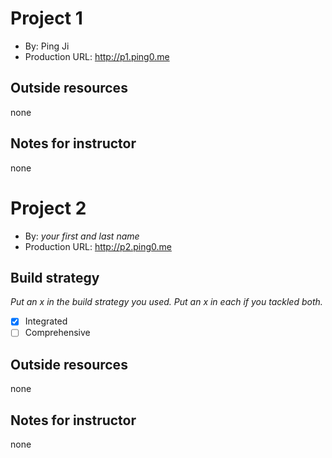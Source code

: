 # Project 1
+ By: Ping Ji
+ Production URL: <http://p1.ping0.me>

## Outside resources
none

## Notes for instructor
none


# Project 2
+ By: *your first and last name*
+ Production URL: <http://p2.ping0.me>

## Build strategy
*Put an x in the build strategy you used. Put an x in each if you tackled both.*
+ [x] Integrated
+ [ ] Comprehensive

## Outside resources
none

## Notes for instructor
none